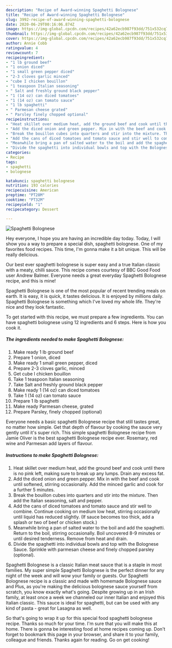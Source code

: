 ```yaml
---
description: "Recipe of Award-winning Spaghetti Bolognese"
title: "Recipe of Award-winning Spaghetti Bolognese"
slug: 3992-recipe-of-award-winning-spaghetti-bolognese
date: 2020-06-29T00:16:06.874Z
image: https://img-global.cpcdn.com/recipes/42a62ecb987f93dd/751x532cq70/spaghetti-bolognese-recipe-main-photo.jpg
thumbnail: https://img-global.cpcdn.com/recipes/42a62ecb987f93dd/751x532cq70/spaghetti-bolognese-recipe-main-photo.jpg
cover: https://img-global.cpcdn.com/recipes/42a62ecb987f93dd/751x532cq70/spaghetti-bolognese-recipe-main-photo.jpg
author: Annie Cobb
ratingvalue: 4
reviewcount: 7
recipeingredient:
- "1 lb ground beef"
- "1 onion diced"
- "1 small green pepper diced"
- "2-3 cloves garlic minced"
- "cube I chicken bouillon"
- "1 teaspoon Italian seasoning"
- " Salt and freshly ground black pepper"
- "1 (14 oz) can diced tomatoes"
- "1 (14 oz) can tomato sauce"
- "1 lb spaghetti"
- " Parmesan cheese grated"
- " Parsley finely chopped optional"
recipeinstructions:
- "Heat skillet over medium heat, add the ground beef and cook until there is no pink left, making sure to break up any lumps. Drain any excess fat."
- "Add the diced onion and green pepper. Mix in with the beef and cook until softened, stirring occasionally. Add the minced garlic and cook for a further 5 minutes."
- "Break the bouillon cubes into quarters and stir into the mixture. Then add the Italian seasoning, salt and pepper."
- "Add the cans of diced tomatoes and tomato sauce and stir well to combine. Continue cooking on medium low heat, stirring occasionally until liquid has reduced slightly. (If sauce becomes too thick, add a splash or two of beef or chicken stock.)"
- "Meanwhile bring a pan of salted water to the boil and add the spaghetti. Return to the boil, stirring occasionally. Boil uncovered 8-9 minutes or until desired tenderness. Remove from heat and drain."
- "Divide the spaghetti into individual bowls and top with the Bolognese Sauce. Sprinkle with parmesan cheese and finely chopped parsley (optional)."
categories:
- Recipe
tags:
- spaghetti
- bolognese

katakunci: spaghetti bolognese 
nutrition: 193 calories
recipecuisine: American
preptime: "PT28M"
cooktime: "PT32M"
recipeyield: "1"
recipecategory: Dessert

---
```



![Spaghetti Bolognese](https://img-global.cpcdn.com/recipes/42a62ecb987f93dd/751x532cq70/spaghetti-bolognese-recipe-main-photo.jpg)

Hey everyone, I hope you are having an incredible day today. Today, I will show you a way to prepare a special dish, spaghetti bolognese. One of my favorites food recipes. This time, I'm gonna make it a bit unique. This will be really delicious.

Our best ever spaghetti bolognese is super easy and a true Italian classic with a meaty, chilli sauce. This recipe comes courtesy of BBC Good Food user Andrew Balmer. Everyone needs a great everyday Spaghetti Bolognese recipe, and this is mine!

Spaghetti Bolognese is one of the most popular of recent trending meals on earth. It is easy, it is quick, it tastes delicious. It is enjoyed by millions daily. Spaghetti Bolognese is something which I've loved my whole life. They're nice and they look fantastic.


To get started with this recipe, we must prepare a few ingredients. You can have spaghetti bolognese using 12 ingredients and 6 steps. Here is how you cook it.

<!--inarticleads1-->

##### The ingredients needed to make Spaghetti Bolognese:

1. Make ready 1 lb ground beef
1. Prepare 1 onion, diced
1. Make ready 1 small green pepper, diced
1. Prepare 2-3 cloves garlic, minced
1. Get cube I chicken bouillon
1. Take 1 teaspoon Italian seasoning
1. Take  Salt and freshly ground black pepper
1. Make ready 1 (14 oz) can diced tomatoes
1. Take 1 (14 oz) can tomato sauce
1. Prepare 1 lb spaghetti
1. Make ready  Parmesan cheese, grated
1. Prepare  Parsley, finely chopped (optional)


Everyone needs a basic spaghetti Bolognese recipe that still tastes great, no matter how simple. Get that depth of flavour by cooking the sauce very gently until it&#39;s super rich. This simple spaghetti Bolognese recipe from Jamie Oliver is the best spaghetti Bolognese recipe ever. Rosemary, red wine and Parmesan add layers of flavour. 

<!--inarticleads2-->

##### Instructions to make Spaghetti Bolognese:

1. Heat skillet over medium heat, add the ground beef and cook until there is no pink left, making sure to break up any lumps. Drain any excess fat.
1. Add the diced onion and green pepper. Mix in with the beef and cook until softened, stirring occasionally. Add the minced garlic and cook for a further 5 minutes.
1. Break the bouillon cubes into quarters and stir into the mixture. Then add the Italian seasoning, salt and pepper.
1. Add the cans of diced tomatoes and tomato sauce and stir well to combine. Continue cooking on medium low heat, stirring occasionally until liquid has reduced slightly. (If sauce becomes too thick, add a splash or two of beef or chicken stock.)
1. Meanwhile bring a pan of salted water to the boil and add the spaghetti. Return to the boil, stirring occasionally. Boil uncovered 8-9 minutes or until desired tenderness. Remove from heat and drain.
1. Divide the spaghetti into individual bowls and top with the Bolognese Sauce. Sprinkle with parmesan cheese and finely chopped parsley (optional).


Spaghetti Bolognese is a classic Italian meat sauce that is a staple in most families. My super simple Spaghetti Bolognese is the perfect dinner for any night of the week and will wow your family or guests. Our Spaghetti Bolognese recipe is a classic and made with homemade Bolognese sauce and Plus, as you&#39;re making the delicious bolognese sauce yourself from scratch, you know exactly what&#39;s going. Despite growing up in an Irish family, at least once a week we channeled our inner Italian and enjoyed this Italian classic. This sauce is ideal for spaghetti, but can be used with any kind of pasta - great for Lasagna as well. 

So that's going to wrap it up for this special food spaghetti bolognese recipe. Thanks so much for your time. I'm sure that you will make this at home. There is gonna be interesting food at home recipes coming up. Don't forget to bookmark this page in your browser, and share it to your family, colleague and friends. Thanks again for reading. Go on get cooking!
